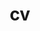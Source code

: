 ---
layout: default
permalink: /cv/
title: cv
nav: true
nav_order: 2
redirect_to: /assets/pdf/HyeSunYun_CV.pdf
---